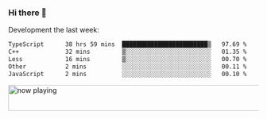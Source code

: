### Hi there 👋

Development the last week:
<!--START_SECTION:waka-->

```txt
TypeScript      38 hrs 59 mins  ████████████████████████▒   97.69 %
C++             32 mins         ▒░░░░░░░░░░░░░░░░░░░░░░░░   01.35 %
Less            16 mins         ▒░░░░░░░░░░░░░░░░░░░░░░░░   00.70 %
Other           2 mins          ░░░░░░░░░░░░░░░░░░░░░░░░░   00.11 %
JavaScript      2 mins          ░░░░░░░░░░░░░░░░░░░░░░░░░   00.10 %
```

<!--END_SECTION:waka-->

<!--
**JASONPANGGO/jasonpanggo** is a ✨ _special_ ✨ repository because its `README.md` (this file) appears on your GitHub profile.

Here are some ideas to get you started:

- 🔭 I’m currently working on ...
- 🌱 I’m currently learning ...
- 👯 I’m looking to collaborate on ...
- 🤔 I’m looking for help with ...
- 💬 Ask me about ...
- 📫 How to reach me: ...
- 😄 Pronouns: ...
- ⚡ Fun fact: ...
-->

<a href="https://volt.fm/user/q8yd9e79csfr57rt" target="_blank"><img src="https://spotify-badge-egoist.vercel.app/api/now-playing" width="540" height="52" alt="now playing"></a>
